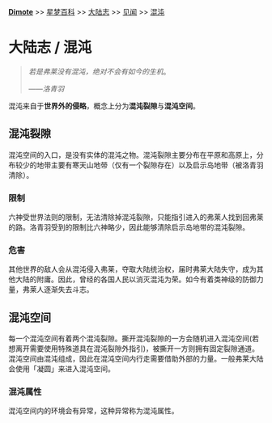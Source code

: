 **[Dimote](https://dimote.top)** >> [星梦百科](../../index.md) >> [大陆志](../../index.md#大陆志) >> [见闻](../../index.md#见闻) >> [混沌](hundun.md)

# 大陆志 / 混沌

> *若是弗莱没有混沌，绝对不会有如今的生机*。
>
> ——*洛青羽*

混沌来自于**世界外的侵略**，概念上分为**混沌裂隙**与**混沌空间**。

## 混沌裂隙

混沌空间的入口，是没有实体的混沌之物。混沌裂隙主要分布在平原和高原上，分布较少的地带主要有寒天山地带（仅有一个裂隙存在）以及启示岛地带（被洛青羽清除）。

### 限制

六神受世界法则的限制，无法清除掉混沌裂隙，只能指引进入的弗莱人找到回弗莱的路。洛青羽受到的限制比六神略少，因此能够清除启示岛地带的混沌裂隙。

### 危害

其他世界的敌人会从混沌侵入弗莱，夺取大陆统治权，届时弗莱大陆失守，成为其他大陆的附庸。因此，曾经的各国人民以消灭混沌为荣。如今有着类神级的防御力量，弗莱人逐渐失去斗志。

## 混沌空间

每一个混沌空间有着两个混沌裂隙。撕开混沌裂隙的一方会随机进入混沌空间(若想离开需要使用特殊道具在混沌裂隙外指引)，被撕开一方则拥有固定裂隙通道。混沌空间由混沌组成，因此在混沌空间内行走需要借助外部的力量。一般弗莱大陆会使用「凝圆」来进入混沌空间。

### 混沌属性

混沌空间内的环境会有异常，这种异常称为混沌属性。
